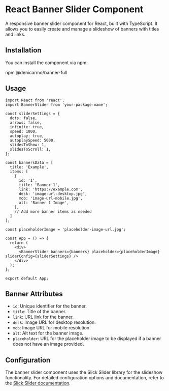 # React Banner Slider Component

A responsive banner slider component for React, built with TypeScript. It allows you to easily create and manage a slideshow of banners with titles and links.

## Installation

You can install the component via npm:


npm @denicarmo/banner-full

## Usage

```
import React from 'react';
import BannerSlider from 'your-package-name';

const sliderSettings = {
  dots: false,
  arrows: false,
  infinite: true,
  speed: 1000,
  autoplay: true,
  autoplaySpeed: 5000,
  slidesToShow: 1,
  slidesToScroll: 1,
};

const bannersData = [
  title: 'Example',
  items: [
    {
      id: '1',
      title: 'Banner 1',
      link: 'https://example.com',
      desk: 'image-url-desktop.jpg',
      mob: 'image-url-mobile.jpg',
      alt: 'Banner 1 Image',
    },
    // Add more banner items as needed
  ]
];

const placeholderImage = 'placeholder-image-url.jpg';

const App = () => {
  return (
    <div>
      <BannerSlider banners={banners} placeholder={placeholderImage} sliderConfig={sliderSettings} />
    </div>
  );
};

export default App;
```

## Banner Attributes

* `id`: Unique identifier for the banner.
* `title`: Title of the banner.
* `link`: URL link for the banner.
* `desk`: Image URL for desktop resolution.
* `mob`: Image URL for mobile resolution.
* `alt`: Alt text for the banner image.
* `placeholder`: URL for the placeholder image to be displayed if a banner does not have an image provided.

## Configuration

The banner slider component uses the Slick Slider library for the slideshow functionality. For detailed configuration options and documentation, refer to the <a href="https://kenwheeler.github.io/slick/" target="_blank">Slick Slider documentation</a>.